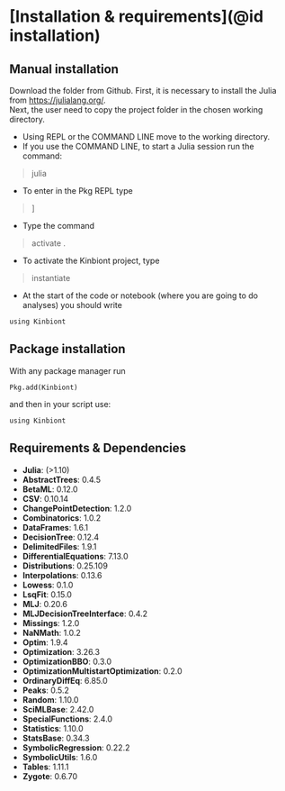 # [Installation & requirements](@id installation)

## Manual installation
Download the folder from Github. 
First, it is necessary to install the Julia from https://julialang.org/.   
Next, the user need to copy the project folder in the chosen working directory. 

- Using REPL or the COMMAND LINE move to the working directory.  
- If you use the COMMAND LINE, to start a Julia session run the command:

> julia

- To enter in the Pkg REPL  type 

>]  

- Type the command 
> activate .

- To activate the Kinbiont project, type
> instantiate

- At the start of the code or notebook (where you are going to do analyses) you should write 

```
using Kinbiont
```

## Package installation

With any package manager run
```
Pkg.add(Kinbiont)
```
and then in your script use:

```
using Kinbiont
```
## Requirements & Dependencies

- **Julia**: (>1.10)
- **AbstractTrees**: 0.4.5
- **BetaML**: 0.12.0
- **CSV**: 0.10.14
- **ChangePointDetection**: 1.2.0
- **Combinatorics**: 1.0.2
- **DataFrames**: 1.6.1
- **DecisionTree**: 0.12.4
- **DelimitedFiles**: 1.9.1
- **DifferentialEquations**: 7.13.0
- **Distributions**: 0.25.109
- **Interpolations**: 0.13.6
- **Lowess**: 0.1.0
- **LsqFit**: 0.15.0
- **MLJ**: 0.20.6
- **MLJDecisionTreeInterface**: 0.4.2
- **Missings**: 1.2.0
- **NaNMath**: 1.0.2
- **Optim**: 1.9.4
- **Optimization**: 3.26.3
- **OptimizationBBO**: 0.3.0
- **OptimizationMultistartOptimization**: 0.2.0
- **OrdinaryDiffEq**: 6.85.0
- **Peaks**: 0.5.2
- **Random**: 1.10.0
- **SciMLBase**: 2.42.0
- **SpecialFunctions**: 2.4.0
- **Statistics**: 1.10.0
- **StatsBase**: 0.34.3
- **SymbolicRegression**: 0.22.2
- **SymbolicUtils**: 1.6.0
- **Tables**: 1.11.1
- **Zygote**: 0.6.70



